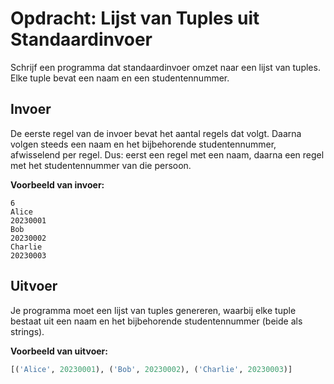 # Opdracht: Lijst van Tuples uit Standaardinvoer

Schrijf een programma dat standaardinvoer omzet naar een lijst van tuples. Elke tuple bevat een naam en een studentennummer.

## Invoer

De eerste regel van de invoer bevat het aantal regels dat volgt. Daarna volgen steeds een naam en het bijbehorende studentennummer, afwisselend per regel. Dus: eerst een regel met een naam, daarna een regel met het studentennummer van die persoon.

**Voorbeeld van invoer:**

```
6
Alice
20230001
Bob
20230002
Charlie
20230003
```

## Uitvoer

Je programma moet een lijst van tuples genereren, waarbij elke tuple bestaat uit een naam en het bijbehorende studentennummer (beide als strings).

**Voorbeeld van uitvoer:**

```python
[('Alice', 20230001), ('Bob', 20230002), ('Charlie', 20230003)]
```
